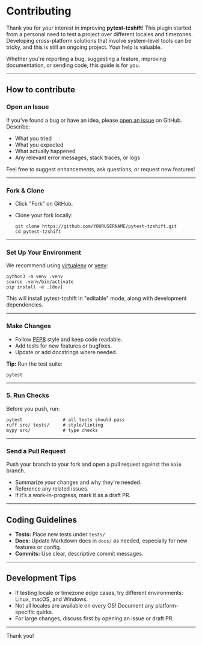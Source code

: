 # Contributing

Thank you for your interest in improving **pytest-tzshift**!
This plugin started from a personal need to test a project over different locales and timezones. Developing cross-platform solutions that involve system-level tools can be tricky, and this is still an ongoing project. Your help is valuable.

Whether you're reporting a bug, suggesting a feature, improving documentation, or sending code, this guide is for you.

---

## How to contribute

### Open an Issue

If you've found a bug or have an idea, please [open an issue](https://github.com/spedr/pytest-tzshift/issues) on GitHub.
Describe:

* What you tried
* What you expected
* What actually happened
* Any relevant error messages, stack traces, or logs

Feel free to suggest enhancements, ask questions, or request new features!

---

### Fork & Clone

* Click "Fork" on GitHub.
* Clone your fork locally:

  ```shell
  git clone https://github.com/YOURUSERNAME/pytest-tzshift.git
  cd pytest-tzshift
  ```

---

### Set Up Your Environment

We recommend using [virtualenv](https://virtualenv.pypa.io/) or [venv](https://docs.python.org/3/library/venv.html):

```shell
python3 -m venv .venv
source .venv/bin/activate
pip install -e .[dev]
```

This will install pytest-tzshift in "editable" mode, along with development dependencies.

---

### Make Changes

* Follow [PEP8](https://peps.python.org/pep-0008/) style and keep code readable.
* Add tests for new features or bugfixes.
* Update or add docstrings where needed.

**Tip:** Run the test suite:

```shell
pytest
```

---

### 5. Run Checks

Before you push, run:

```shell
pytest               # all tests should pass
ruff src/ tests/     # style/linting
mypy src/            # type checks
```

---

### Send a Pull Request

Push your branch to your fork and open a pull request against the `main` branch.

* Summarize your changes and why they're needed.
* Reference any related issues.
* If it’s a work-in-progress, mark it as a draft PR.

---

## Coding Guidelines

* **Tests:** Place new tests under `tests/`
* **Docs:** Update Markdown docs in `docs/` as needed, especially for new features or config.
* **Commits:** Use clear, descriptive commit messages.

---

## Development Tips

* If testing locale or timezone edge cases, try different environments: Linux, macOS, and Windows.
* Not all locales are available on every OS! Document any platform-specific quirks.
* For large changes, discuss first by opening an issue or draft PR.

---

Thank you!